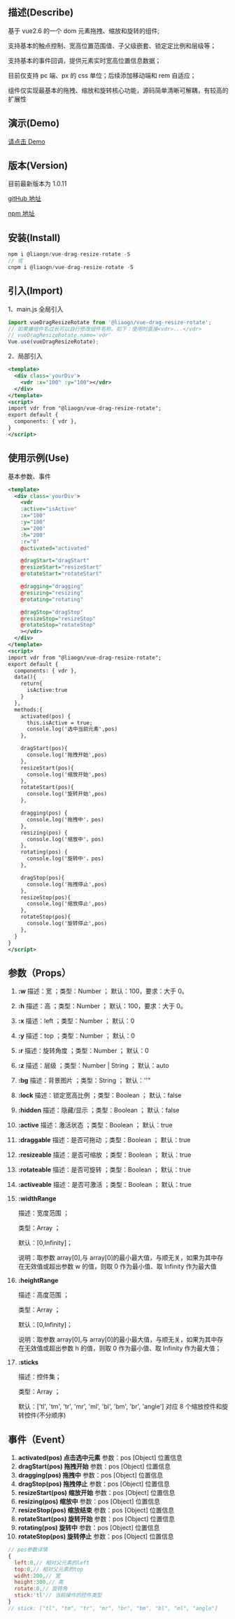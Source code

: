 ## 描述(Describe)

基于 vue2.6 的一个 dom 元素拖拽、缩放和旋转的组件;

支持基本的触点控制、宽高位置范围值、子父级嵌套、锁定定比例和层级等；

支持基本的事件回调，提供元素实时宽高位置信息数据；

目前仅支持 pc 端、px 的 css 单位；后续添加移动端和 rem 自适应；

组件仅实现最基本的拖拽、缩放和旋转核心功能，源码简单清晰可解耦，有较高的扩展性

## 演示(Demo)

[请点击 Demo](https://liaogn.github.io/vue-drag-resize-rotate/dist/index.html)

## 版本(Version)

目前最新版本为 1.0.11

[gitHub 地址](https://github.com/liaogn/vue-drag-resize-rotate)

[npm 地址](https://www.npmjs.com/package/@liaogn/vue-drag-resize-rotate)

## 安装(Install)

```javascript
npm i @liaogn/vue-drag-resize-rotate -S
// 或
cnpm i @liaogn/vue-drag-resize-rotate -S
```

## 引入(Import)

1、main.js 全局引入

```javascript
import vueDragResizeRotate from '@liaogn/vue-drag-resize-rotate';
// 如果嫌组件名过长可以自行修改组件名称。如下：使用时直接<vdr>...</vdr>
// vueDragResizeRotate.name='vdr'
Vue.use(vueDragResizeRotate);
```

2、局部引入

```xml
<template>
  <div class='yourDiv'>
    <vdr :x="100" :y="100"></vdr>
  </div>
</template>
<script>
import vdr from "@liaogn/vue-drag-resize-rotate";
export default {
  components: { vdr },
}
</script>
```

## 使用示例(Use)

基本参数、事件

```xml
<template>
  <div class='yourDiv'>
    <vdr
    :active="isActive"
    :x="100"
    :y="100"
    :w="200"
    :h="200"
    :r="0"
    @activated="activated"

    @dragStart="dragStart"
    @resizeStart="resizeStart"
    @rotateStart="rotateStart"

    @dragging="dragging"
    @resizing="resizing"
    @rotating="rotating"

    @dragStop="dragStop"
    @resizeStop="resizeStop"
    @rotateStop="rotateStop"
    ></vdr>
  </div>
</template>
<script>
import vdr from "@liaogn/vue-drag-resize-rotate";
export default {
  components: { vdr },
  data(){
    return{
      isActive:true
    }
  },
  methods:{
    activated(pos) {
      this.isActive = true;
      console.log('选中当前元素',pos)
    },

    dragStart(pos){
      console.log('拖拽开始',pos)
    },
    resizeStart(pos){
      console.log('缩放开始',pos)
    },
    rotateStart(pos){
      console.log('旋转开始',pos)
    },

    dragging(pos) {
      console.log('拖拽中'，pos)
    },
    resizing(pos) {
      console.log('缩放中'，pos)
    },
    rotating(pos) {
      console.log('旋转中'，pos)
    },

    dragStop(pos){
      console.log('拖拽停止',pos)
    },
    resizeStop(pos){
      console.log('缩放停止',pos)
    },
    rotateStop(pos){
      console.log('旋转停止',pos)
    },
  }
}
</script>
```

## 参数（Props）

1. **:w** 描述：宽 ；类型：Number ； 默认：100，要求：大于 0。
2. **:h** 描述：高 ；类型：Number ； 默认：100，要求：大于 0。
3. **:x** 描述：left ；类型：Number ； 默认：0
4. **:y** 描述：top ；类型：Number ； 默认：0
5. **:r** 描述：旋转角度 ；类型：Number ； 默认：0
6. **:z** 描述：层级 ；类型：Number | String ； 默认：auto
7. **:bg** 描述：背景图片 ；类型：String ； 默认：''"
8. **:lock** 描述：锁定宽高比例 ；类型：Boolean ； 默认：false
9. **:hidden** 描述：隐藏/显示 ；类型：Boolean ； 默认：false
10. **:active** 描述：激活状态 ；类型：Boolean ； 默认：true
11. **:draggable** 描述：是否可拖动 ；类型：Boolean ； 默认：true
12. **:resizeable** 描述：是否可缩放 ；类型：Boolean ； 默认：true
13. **:rotateable** 描述：是否可旋转 ；类型：Boolean ； 默认：true
14. **:activeable** 描述：是否可激活 ；类型：Boolean ； 默认：true
15. **:widthRange**

    描述：宽度范围 ；

    类型：Array ；

    默认：[0,Infinity]；

    说明：取参数 array[0],与 array[0]的最小最大值，与顺无关，如果为其中存在无效值或超出参数 w 的值，则取 0 作为最小值、取 Infinity 作为最大值

16. **:heightRange**

    描述：高度范围 ；

    类型：Array ；

    默认：[0,Infinity]；

    说明：取参数 array[0],与 array[0]的最小最大值，与顺无关，如果为其中存在无效值或超出参数 h 的值，则取 0 作为最小值、取 Infinity 作为最大值；

17. **:sticks**

    描述：控件集；

    类型：Array ；

    默认：['tl', 'tm', 'tr', 'mr', 'ml', 'bl', 'bm', 'br', 'angle'] 对应 8 个缩放控件和旋转控件(不分顺序)

## 事件（Event）

1. **activated(pos) 点击选中元素** 参数：pos [Object] 位置信息
2. **dragStart(pos) 拖拽开始** 参数：pos [Object] 位置信息
3. **dragging(pos) 拖拽中** 参数：pos [Object] 位置信息
4. **dragStop(pos) 拖拽停止** 参数：pos [Object] 位置信息
5. **resizeStart(pos) 缩放开始** 参数：pos [Object] 位置信息
6. **resizing(pos) 缩放中** 参数：pos [Object] 位置信息
7. **resizeStop(pos) 缩放结束** 参数：pos [Object] 位置信息
8. **rotateStart(pos) 旋转开始** 参数：pos [Object] 位置信息
9. **rotating(pos) 旋转中** 参数：pos [Object] 位置信息
10. **rotateStop(pos) 旋转停止** 参数：pos [Object] 位置信息

```javascript
// pos参数详情
{
  left:0,// 相对父元素的left
  top:0,// 相对父元素的top
  widht:200,// 宽
  height:300,// 高
  rotate:0,// 旋转角
  stick:'tl'// 当前操作的控件类型
}
// stick: ["tl", "tm", "tr", "mr", "br", "bm", "bl", "ml", "angle"]
```
